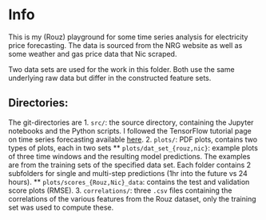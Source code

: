 # Info

This is my (Rouz) playground for some time series analysis for 
electricity price forecasting. The data is sourced from the 
NRG website as well as some weather and gas price data that 
Nic scraped. 

Two data sets are used for the work in this folder. Both use the 
same underlying raw data but differ in the constructed feature 
sets.

## Directories:
The git-directories are 
    1. `src/`: the source directory, containing the Jupyter notebooks
and the Python scripts. I followed the TensorFlow tutorial page on time 
series forecasting available [here](https://www.tensorflow.org/tutorials/structured_data/time_series#setup).
    2. `plots/`: PDF plots, contains two types of plots, each in two 
sets
    ** `plots/dat_set_{rouz,nic}`: example plots of three time windows
and the resulting model predictions. The examples are from the training 
sets of the specified data set. Each folder contains 2 subfolders for 
single and multi-step predictions (1hr into the future vs 24 hours).
    ** `plots/scores_{Rouz,Nic}_data`: contains the test and validation
score plots (RMSE).
    3. `correlations/`: three `.csv` files containing the correlations
of the various features from the Rouz dataset, only the training set 
was used to compute these.
